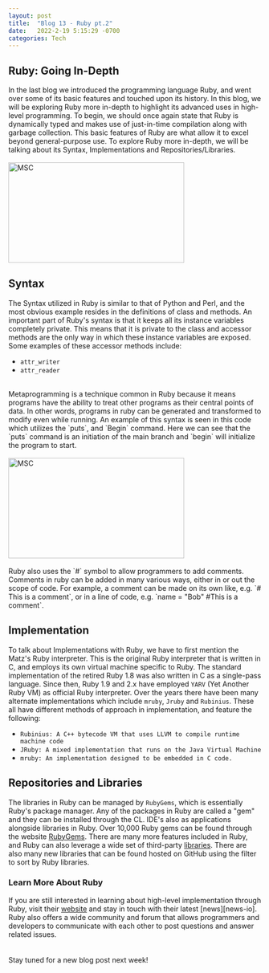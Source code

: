 ```yaml
---
layout: post
title:  "Blog 13 - Ruby pt.2"
date:   2022-2-19 5:15:29 -0700
categories: Tech
---
```

## Ruby: Going In-Depth
In the last blog we introduced the programming language Ruby, and went over some of its basic features and touched upon its history. In this blog, we will be exploring Ruby more in-depth to highlight its advanced uses in high-level programming. To begin, we should once again state that Ruby is dynamically typed and makes use of just-in-time compilation along with garbage collection. This basic features of Ruby are what allow it to excel beyond general-purpose use. To explore Ruby more in-depth, we will be talking about its Syntax, Implementations and Repositories/Libraries.
<br/><br/>
<img src="https://bs-uploads.toptal.io/blackfish-uploads/components/seo/content/og_image_file/og_image/883249/the-many-shades-of-the-ruby-programming-language-Waldek_Social-fef7586e6302899feab57c8ec7c27303.png" alt="MSC" width="350" height="200">
<br/>

## Syntax
The Syntax utilized in Ruby is similar to that of Python and Perl, and the most obvious example resides in the definitions of class and methods. An important part of Ruby's syntax is that it keeps all its instance variables completely private. This means that it is private to the class and accessor methods are the only way in which these instance variables are exposed. Some examples of these accessor methods include:
- `attr_writer`
- `attr_reader`
<br/>
Metaprogramming is a technique common in Ruby because it means programs have the ability to treat other programs as their central points of data. In other words, programs in ruby can be generated and transformed to modify even while running. An example of this syntax is seen in this code which utilizes the `puts`, and `Begin` command. Here we can see that the `puts` command is an initiation of the main branch and `begin` will initialize the program to start. 
<br/><br/>
<img src="https://cdn.educba.com/academy/wp-content/uploads/2019/02/begin-1.png" alt="MSC" width="350" height="200">
<br/><br/>
Ruby also uses the `#` symbol to allow programmers to add comments. Comments in ruby can be added in many various ways, either in or out the scope of code. For example, a comment can be made on its own like, e.g. `# This is a comment`, or in a line of code, e.g. `name = "Bob" #This is a comment`.

## Implementation
To talk about Implementations with Ruby, we have to first mention the Matz's Ruby interpreter. This is the original Ruby interpreter that is written in C, and employs its own virtual machine specific to Ruby. The standard implementation of the retired Ruby 1.8 was also written in C as a single-pass language. Since then, Ruby 1.9 and 2.x have employed `YARV` (Yet Another Ruby VM) as official Ruby interpreter. Over the years there have been many alternate implementations which include `mruby`, `Jruby` and `Rubinius`. These all have different methods of approach in implementation, and feature the following: 
- `Rubinius: A C++ bytecode VM that uses LLVM to compile runtime machine code`
- `JRuby: A mixed implementation that runs on the Java Virtual Machine`
- `mruby: An implementation designed to be embedded in C code.`

## Repositories and Libraries
The libraries in Ruby can be managed by `RubyGems`, which is essentially Ruby's package manager. Any of the packages in Ruby are called a "gem" and they can be installed through the CL. IDE's also as applications alongside libraries in Ruby. Over 10,000 Ruby gems can be found through the website [RubyGems][rubygems-io]. There are many more features included in Ruby, and Ruby can also leverage a wide set of third-party [libraries][library-io]. There are also many new libraries that can be found hosted on GitHub using the filter to sort by Ruby libraries. 


### Learn More About Ruby
If you are still interested in learning about high-level implementation through Ruby,  visit their [website][web-io] and stay in touch with their latest [news][news-io]. Ruby also offers a wide community and forum that allows programmers and developers to communicate with each other to post questions and answer related issues.  
<br/><br/>
Stay tuned for a new blog post next week!

[web-io]: https://www.ruby-lang.org/en/
[rubygems-io]: https://rubygems.org/
[library-io]: https://www.ruby-lang.org/en/libraries/ 

